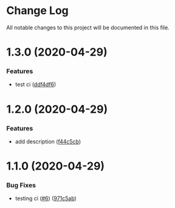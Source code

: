 # Change Log

All notable changes to this project will be documented in this file.

# 1.3.0 (2020-04-29)


### Features

* test ci ([ddf4df6](https://github.com/oscar-raig/kikilo-uilib-components/commit/ddf4df68d77e957d53bbe9b4df8251f44dd5a08b))



# 1.2.0 (2020-04-29)


### Features

* add description ([f44c5cb](https://github.com/oscar-raig/kikilo-uilib-components/commit/f44c5cb02164b6ff1cb57096edf884da903cb0da))



# 1.1.0 (2020-04-29)


### Bug Fixes

* testing ci ([#6](https://github.com/oscar-raig/kikilo-uilib-components/issues/6)) ([971c5ab](https://github.com/oscar-raig/kikilo-uilib-components/commit/971c5ab6a3869dab579f23fbfedb29ecdee2440d))



